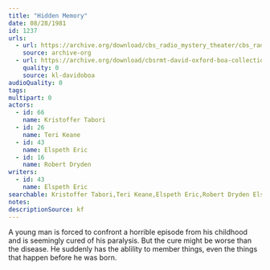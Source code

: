 ```yaml
---
title: "Hidden Memory"
date: 08/28/1981
id: 1237
urls: 
  - url: https://archive.org/download/cbs_radio_mystery_theater/cbs_radio_mystery_theater-1201-1250.zip/cbs_radio_mystery_theater-1201-1250%2Fcbsrmt_1237_hidden_memory.mp3
    source: archive-org
  - url: https://archive.org/download/cbsrmt-david-oxford-boa-collection/CBSRMT-810828-1237-Hidden-Memory-(128-44)_KQV-{BoA}.mp3
    quality: 0
    source: kl-davidoboa
audioQuality: 0
tags: 
multipart: 0
actors:  
  - id: 66
    name: Kristoffer Tabori  
  - id: 26
    name: Teri Keane  
  - id: 43
    name: Elspeth Eric  
  - id: 16
    name: Robert Dryden
writers:  
  - id: 43
    name: Elspeth Eric
searchable: Kristoffer Tabori,Teri Keane,Elspeth Eric,Robert Dryden Elspeth Eric
notes: 
descriptionSource: kf
---
```

A young man is forced to confront a horrible episode from his childhood and is seemingly cured of his paralysis. But the cure might be worse than the disease. He suddenly has the ablility to member things, even the things that happen before he was born.